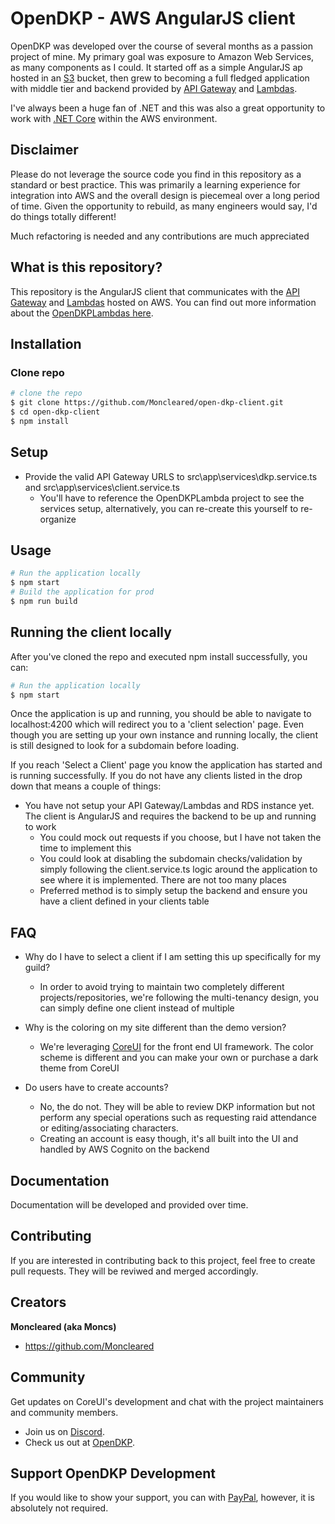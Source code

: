 
# OpenDKP - AWS AngularJS client

OpenDKP was developed over the course of several months as a passion project of mine. My primary goal was exposure to Amazon Web Services, as many components as I could. It started off as a simple AngularJS ap hosted in an [S3](https://aws.amazon.com/s3/) bucket, then grew to becoming a full fledged application with middle tier and backend provided by [API Gateway](https://aws.amazon.com/api-gateway/) and [Lambdas](https://aws.amazon.com/lambda/). 

I've always been a huge fan of .NET and this was also a great opportunity to work with [.NET Core](https://docs.microsoft.com/en-us/dotnet/core/) within the AWS environment.

## Disclaimer
Please do not leverage the source code you find in this repository as a standard or best practice. This was primarily a learning experience for integration into AWS and the overall design is piecemeal over a long period of time. Given the opportunity to rebuild, as many engineers would say, I'd do things totally different!

Much refactoring is needed and any contributions are much appreciated

## What is this repository?
This repository is the AngularJS client that communicates with the [API Gateway](https://aws.amazon.com/api-gateway/) and [Lambdas](https://aws.amazon.com/lambda/) hosted on AWS. You can find out more information about the [OpenDKPLambdas here](https://github.com/Moncleared/OpenDKPLambdas).

## Installation

### Clone repo

``` bash
# clone the repo
$ git clone https://github.com/Moncleared/open-dkp-client.git
$ cd open-dkp-client
$ npm install
```

## Setup
* Provide the valid API Gateway URLS to src\app\services\dkp.service.ts and src\app\services\client.service.ts
	* You'll have to reference the OpenDKPLambda project to see the services setup, alternatively, you can re-create this yourself to re-organize

## Usage
``` bash
# Run the application locally
$ npm start
# Build the application for prod
$ npm run build
```

## Running the client locally
After you've cloned the repo and executed npm install successfully, you can:
``` bash
# Run the application locally
$ npm start
```
Once the application is up and running, you should be able to navigate to localhost:4200 which will redirect you to a 'client selection' page.
Even though you are setting up your own instance and running locally, the client is still designed to look for a subdomain before loading. 

If you reach 'Select a Client' page you know the application has started and is running successfully. If you do not have any clients listed in the drop down that means a couple of things:
* You have not setup your API Gateway/Lambdas and RDS instance yet. The client is AngularJS and requires the backend to be up and running to work
	* You could mock out requests if you choose, but I have not taken the time to implement this
	* You could look at disabling the subdomain checks/validation by simply following the client.service.ts logic around the application to see where it is implemented. There are not too many places
	* Preferred method is to simply setup the backend and ensure you have a client defined in your clients table

## FAQ
* Why do I have to select a client if I am setting this up specifically for my guild?
	* In order to avoid trying to maintain two completely different projects/repositories, we're following the multi-tenancy design, you can simply define one client instead of multiple

* Why is the coloring on my site different than the demo version?
	* We're leveraging [CoreUI](https://coreui.io) for the front end UI framework. The color scheme is different and you can make your own or purchase a dark theme from CoreUI

* Do users have to create accounts?
	* No, the do not. They will be able to review DKP information but not perform any special operations such as requesting raid attendance or editing/associating characters.
	* Creating an account is easy though, it's all built into the UI and handled by AWS Cognito on the backend

## Documentation
Documentation will be developed and provided over time.

## Contributing

If you are interested in contributing back to this project, feel free to create pull requests. They will be reviwed and merged accordingly.

## Creators

**Moncleared (aka Moncs)**

* <https://github.com/Moncleared>

## Community

Get updates on CoreUI's development and chat with the project maintainers and community members.

- Join us on [Discord](https://discord.gg/WguFyYJ).
- Check us out at [OpenDKP](http://opendkp.com/).

## Support OpenDKP Development

If you would like to show your support, you can with  [PayPal](https://www.paypal.com/cgi-bin/webscr?cmd=_s-xclick&hosted_button_id=ECQ5J8H82HWT8&source=url), however, it is absolutely not required.